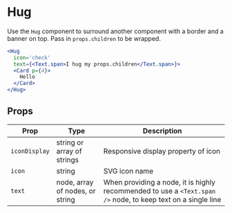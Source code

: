 # Hug

Use the `Hug` component to surround another component with a border and a banner on top.
Pass in `props.children` to be wrapped.

```.jsx
<Hug
  icon='check'
  text={<Text.span>I hug my props.children</Text.span>}>
  <Card p={4}>
    Hello
  </Card>
</Hug>
```

## Props

| Prop          | Type                            | Description                                                                                                  |
| ------------- | ------------------------------- | ------------------------------------------------------------------------------------------------------------ |
| `iconDisplay` | string or array of strings      | Responsive display property of icon                                                                          |
| `icon`        | string                          | SVG icon name                                                                                                |
| `text`        | node, array of nodes, or string | When providing a node, it is highly recommended to use a `<Text.span />` node, to keep text on a single line |
